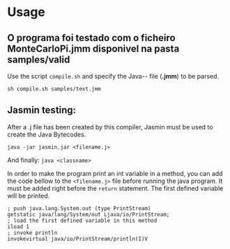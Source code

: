 # Usage

## O programa foi testado com o ficheiro MonteCarloPi.jmm disponivel na pasta samples/valid

Use the script `compile.sh` and specify the Java-- file (**.jmm**) to be parsed.

```
sh compile.sh samples/text.jmm
```

## Jasmin testing:

After a .j file has been created by this compiler, Jasmin must be used to create the Java Bytecodes.

`java -jar jasmin.jar <filename.j>`

And finally: 
`java <classname>`

In order to make the program print an int variable in a method, you can add the code bellow to the `<filename.j>` file before running the java program. It must be added right before the `return` statement. The first defined variable will be printed.

``` jasmin
; push java.lang.System.out (type PrintStream)
getstatic java/lang/System/out Ljava/io/PrintStream;
; load the first defined variable in this method
iload 1
; invoke println
invokevirtual java/io/PrintStream/println(I)V
```



